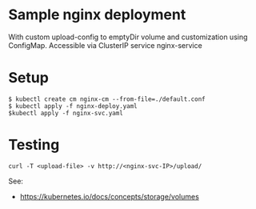 # Sample nginx deployment 

With custom upload-config to emptyDir volume and customization using ConfigMap. Accessible via ClusterIP service nginx-service

# Setup
```
$ kubectl create cm nginx-cm --from-file=./default.conf
$ kubectl apply -f nginx-deploy.yaml
$kubectl apply -f nginx-svc.yaml
```

# Testing
```
curl -T <upload-file> -v http://<nginx-svc-IP>/upload/
```

See:
* https://kubernetes.io/docs/concepts/storage/volumes


